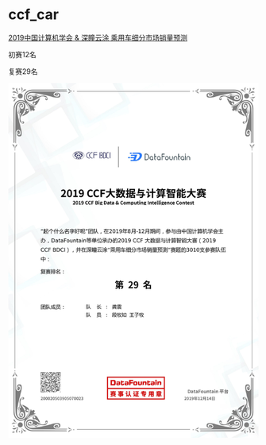 # ccf_car
[2019中国计算机学会 & 深瞳云涂 乘用车细分市场销量预测](https://www.datafountain.cn/competitions/352/ranking?isRedance=1&sch=1443&stage=B)

初赛12名

复赛29名

![证书](./证书.png)